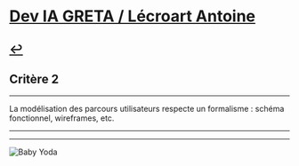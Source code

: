 
# [Dev IA GRETA / Lécroart Antoine](https://github.com/Dev-IA-2024/antoine.lecroart)

[↩️](..)
---

## Critère 2

---

La modélisation des parcours utilisateurs respecte un formalisme : schéma fonctionnel, wireframes, etc.

---
---
![Baby Yoda](https://images3.alphacoders.com/110/1108129.jpg)
